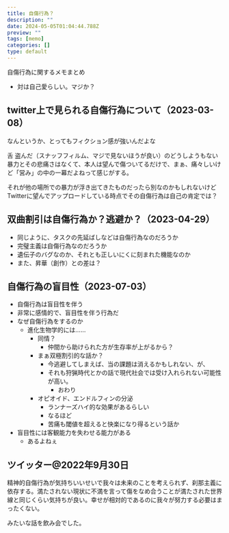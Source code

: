 ```yaml
---
title: 自傷行為？
description: ""
date: 2024-05-05T01:04:44.788Z
preview: ""
tags: [memo]
categories: []
type: default
---
```


自傷行為に関するメモまとめ

- 対は自己愛らしい。マジか？

## twitter上で見られる自傷行為について（2023-03-08）

なんというか、とってもフィクション感が強いんだよな

舌 盗んだ（スナッフフィルム、マジで見ないほうが良い）のどうしようもない暴力とその悲痛さはなくて、本人は望んで傷ついてるだけで、まぁ、痛々しいけど「営み」の中の一幕だよねって感じがする。

それが他の場所での暴力が浮き出てきたものだったら別なのかもしれないけどTwitterに望んでアップロードしている時点でその自傷行為は自己の肯定では？

## 双曲割引は自傷行為か？逃避か？（2023-04-29）

- 同じように、タスクの先延ばしなどは自傷行為なのだろうか
- 完璧主義は自傷行為なのだろうか
- 遺伝子のバグなのか、それとも正しいにくに刻まれた機能なのか
- また、昇華（創作）との差は？

## 自傷行為の盲目性（2023-07-03）

- 自傷行為は盲目性を伴う
- 非常に感情的で、盲目性を伴う行為だ
- なぜ自傷行為をするのか
	- 進化生物学的には……
		- 同情？
			- 仲間から助けられた方が生存率が上がるから？
		- まぁ双極割引的な話か？
			- 今逃避してしまえば、当の課題は消えるかもしれない、が、
			- それも狩猟時代とかの話で現代社会では受け入れられない可能性が高い。
				- おわり
		- オピオイド、エンドルフィンの分泌
			- ランナーズハイ的な効果があるらしい
			- なるほど
			- 苦痛も閾値を超えると快楽になり得るという話か
- 盲目性には客観能力を失わせる能力がある
	- あるよねぇ

## ツイッター@2022年9月30日
精神的自傷行為が気持ちいいせいで我々は未来のことを考えられず、刹那主義に依存する。満たされない現状に不満を言って傷をなめ合うことが満たされた世界線と同じくらい気持ちが良い。幸せが相対的であるのに我々が努力する必要はまったくない。

みたいな話を飲み会でした。
